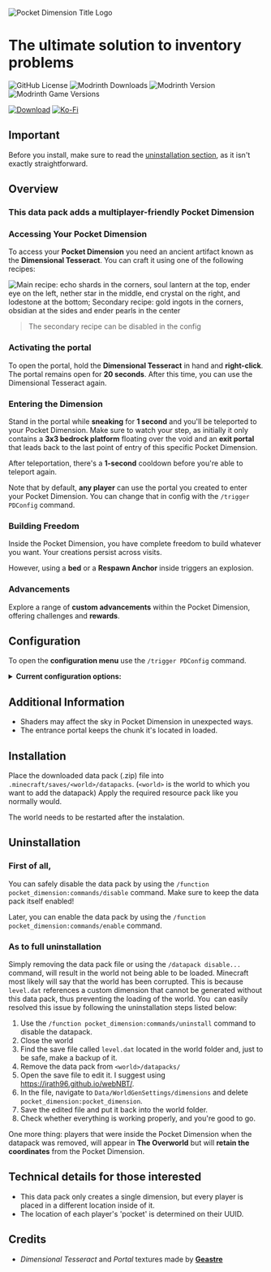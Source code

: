 ![Pocket Dimension Title Logo](https://raw.githubusercontent.com/RafalBerezin/Pocket_Dimension/master/resources/Pocket_Dimension-Title.png)

# The ultimate solution to inventory problems

![GitHub License](https://img.shields.io/github/license/RafalBerezin/Pocket_Dimension?style=for-the-badge&logo=github)
![Modrinth Downloads](https://img.shields.io/modrinth/dt/xq9BFV3E?style=for-the-badge&logo=modrinth)
![Modrinth Version](https://img.shields.io/modrinth/v/xq9BFV3E?style=for-the-badge&logo=modrinth)
![Modrinth Game Versions](https://img.shields.io/modrinth/game-versions/xq9BFV3E?style=for-the-badge&logo=modrinth)

[![Download](https://img.shields.io/badge/Download-gray?style=for-the-badge&logo=modrinth)](https://modrinth.com/datapack/pocket-dimension/versions)
[![Ko-Fi](https://img.shields.io/badge/Support%20me%20on%20Ko--fi-F16061?style=for-the-badge&logo=ko-fi&logoColor=white)](https://ko-fi.com/rafalberezin)

## Important

Before you install, make sure to read the [uninstallation section](#uninstallation), as it isn't exactly straightforward.

## Overview

### This data pack adds a multiplayer-friendly Pocket Dimension

### Accessing Your Pocket Dimension

To access your **Pocket Dimension** you need an ancient artifact known as the **Dimensional Tesseract**. You can craft it using one of the following recipes:

![Main recipe: echo shards in the corners, soul lantern at the top, ender eye on the left, nether star in the middle, end crystal on the right, and lodestone at the bottom; Secondary recipe: gold ingots in the corners, obsidian at the sides and ender pearls in the center](https://raw.githubusercontent.com/RafalBerezin/Pocket_Dimension/master/resources/Recipe.png)

> The secondary recipe can be disabled in the config

### Activating the portal

To open the portal, hold the **Dimensional Tesseract** in hand and **right-click**. The portal remains open for **20 seconds**. After this time, you can use the Dimensional Tesseract again.

### Entering the Dimension

Stand in the portal while **sneaking** for **1 second** and you'll be teleported to your Pocket Dimension. Make sure to watch your step, as initially it only contains a **3x3 bedrock platform** floating over the void and an **exit portal** that leads back to the last point of entry of this specific Pocket Dimension.

After teleportation, there's a **1-second** cooldown before you're able to teleport again.

Note that by default, **any player** can use the portal you created to enter your Pocket Dimension. You can change that in config with the `/trigger PDConfig` command.

### Building Freedom

Inside the Pocket Dimension, you have complete freedom to build whatever you want. Your creations persist across visits.

However, using a **bed** or a **Respawn Anchor** inside triggers an explosion.

### Advancements

Explore a range of **custom advancements** within the Pocket Dimension, offering challenges and **rewards**.

## Configuration

To open the **configuration menu** use the `/trigger PDConfig` command.

<details>
<summary><b>Current configuration options:</b></summary>

- Pocket Dimension Privacy:

    Whether to allow other players to enter your pocket dimension.
    <br>Default: **PUBLIC**

- Portal Stabilization:

    The portal will close immediately after a set number of uses.
    <br>Default: **INFINITE**

- Crafting:
  
    Allows you to disable the secondary crafting recipe.
    <br>Default: **ENABLED**

</details>

## Additional Information

- Shaders may affect the sky in Pocket Dimension in unexpected ways.
- The entrance portal keeps the chunk it's located in loaded.

## Installation

Place the downloaded data pack (.zip) file into `.minecraft/saves/<world>/datapacks`.
(`<world>` is the world to which you want to add the datapack)
Apply the required resource pack like you normally would.

The world needs to be restarted after the instalation.

## Uninstallation

### First of all,

You can safely disable the data pack by using the `/function pocket_dimension:commands/disable` command. Make sure to keep the data pack itself enabled!

Later, you can enable the data pack by using the `/function pocket_dimension:commands/enable` command.

### As to full uninstallation

Simply removing the data pack file or using the `/datapack disable...` command, will result in the world not being able to be loaded. Minecraft most likely will say that the world has been corrupted. This is because `level.dat` references a custom dimension that cannot be generated without this data pack, thus preventing the loading of the world. You  can easily resolved this issue by following the uninstallation steps listed below:

1. Use the `/function pocket_dimension:commands/uninstall` command to disable the datapack.
2. Close the world
3. Find the save file called `level.dat` located in the world folder and, just to be safe, make a backup of it.
4. Remove the data pack from `<world>/datapacks/`
5. Open the save file to edit it. I suggest using <https://irath96.github.io/webNBT/>.
6. In the file, navigate to `Data/WorldGenSettings/dimensions` and delete `pocket_dimension:pocket_dimension`.
7. Save the edited file and put it back into the world folder.
8. Check whether everything is working properly, and you're good to go.

One more thing: players that were inside the Pocket Dimension when the datapack was removed, will appear in **The Overworld** but will **retain the coordinates** from the Pocket Dimension.

## Technical details for those interested

- This data pack only creates a single dimension, but every player is placed in a different location inside of it.
- The location of each player's 'pocket' is determined on their UUID.

## Credits

- *Dimensional Tesseract* and *Portal* textures made by [**Geastre**](https://geastre.artstation.com/)
